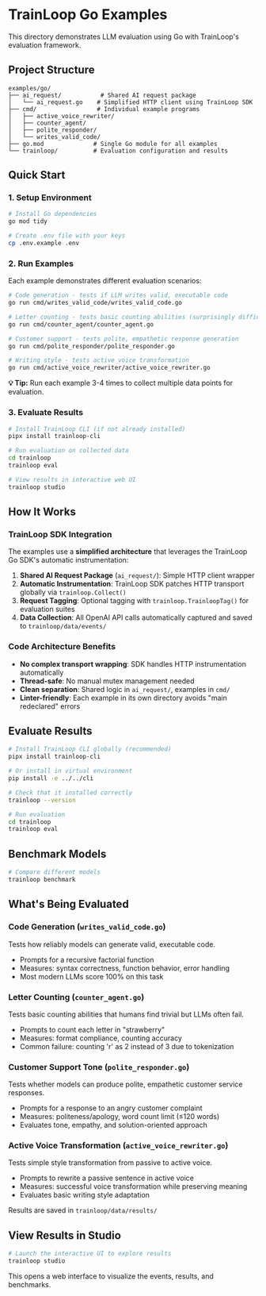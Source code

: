 # TrainLoop Go Examples

This directory demonstrates LLM evaluation using Go with TrainLoop's evaluation framework.

## Project Structure

```
examples/go/
├── ai_request/           # Shared AI request package
│   └── ai_request.go    # Simplified HTTP client using TrainLoop SDK  
├── cmd/                 # Individual example programs
│   ├── active_voice_rewriter/
│   ├── counter_agent/
│   ├── polite_responder/
│   └── writes_valid_code/
├── go.mod              # Single Go module for all examples
└── trainloop/          # Evaluation configuration and results
```

## Quick Start

### 1. Setup Environment

```bash
# Install Go dependencies
go mod tidy

# Create .env file with your keys
cp .env.example .env
```

### 2. Run Examples

Each example demonstrates different evaluation scenarios:

```bash
# Code generation - tests if LLM writes valid, executable code
go run cmd/writes_valid_code/writes_valid_code.go

# Letter counting - tests basic counting abilities (surprisingly difficult for LLMs)  
go run cmd/counter_agent/counter_agent.go

# Customer support - tests polite, empathetic response generation
go run cmd/polite_responder/polite_responder.go

# Writing style - tests active voice transformation
go run cmd/active_voice_rewriter/active_voice_rewriter.go
```

**💡 Tip:** Run each example 3-4 times to collect multiple data points for evaluation.

### 3. Evaluate Results

```bash
# Install TrainLoop CLI (if not already installed)
pipx install trainloop-cli

# Run evaluation on collected data
cd trainloop
trainloop eval

# View results in interactive web UI
trainloop studio
```

## How It Works

### TrainLoop SDK Integration

The examples use a **simplified architecture** that leverages the TrainLoop Go SDK's automatic instrumentation:

1. **Shared AI Request Package** (`ai_request/`): Simple HTTP client wrapper
2. **Automatic Instrumentation**: TrainLoop SDK patches HTTP transport globally via `trainloop.Collect()`
3. **Request Tagging**: Optional tagging with `trainloop.TrainloopTag()` for evaluation suites
4. **Data Collection**: All OpenAI API calls automatically captured and saved to `trainloop/data/events/`

### Code Architecture Benefits

- **No complex transport wrapping**: SDK handles HTTP instrumentation automatically
- **Thread-safe**: No manual mutex management needed  
- **Clean separation**: Shared logic in `ai_request/`, examples in `cmd/`
- **Linter-friendly**: Each example in its own directory avoids "main redeclared" errors

## Evaluate Results

```bash
# Install TrainLoop CLI globally (recommended)
pipx install trainloop-cli

# Or install in virtual environment
pip install -e ../../cli

# Check that it installed correctly
trainloop --version

# Run evaluation
cd trainloop
trainloop eval
```

## Benchmark Models

```bash
# Compare different models
trainloop benchmark
```

## What's Being Evaluated

### Code Generation (`writes_valid_code.go`)
Tests how reliably models can generate valid, executable code.
- Prompts for a recursive factorial function
- Measures: syntax correctness, function behavior, error handling
- Most modern LLMs score 100% on this task

### Letter Counting (`counter_agent.go`)
Tests basic counting abilities that humans find trivial but LLMs often fail.
- Prompts to count each letter in "strawberry"
- Measures: format compliance, counting accuracy
- Common failure: counting 'r' as 2 instead of 3 due to tokenization

### Customer Support Tone (`polite_responder.go`)
Tests whether models can produce polite, empathetic customer service responses.
- Prompts for a response to an angry customer complaint
- Measures: politeness/apology, word count limit (≤120 words)
- Evaluates tone, empathy, and solution-oriented approach

### Active Voice Transformation (`active_voice_rewriter.go`)
Tests simple style transformation from passive to active voice.
- Prompts to rewrite a passive sentence in active voice
- Measures: successful voice transformation while preserving meaning
- Evaluates basic writing style adaptation

Results are saved in `trainloop/data/results/`

## View Results in Studio

```bash
# Launch the interactive UI to explore results
trainloop studio
```

This opens a web interface to visualize the events, results, and benchmarks.